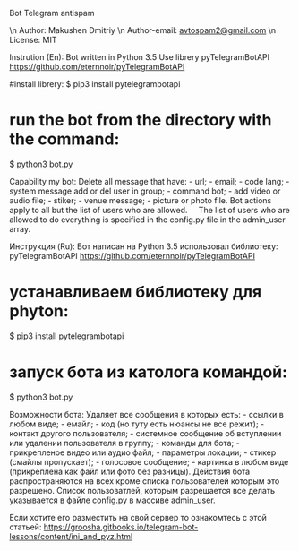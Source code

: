 Bot Telegram antispam

\n Author: Makushen Dmitriy
\n Author-email: avtospam2@gmail.com
\n License: MIT

Instrution (En):
Bot written in Python 3.5
Use librery pyTelegramBotAPI
https://github.com/eternnoir/pyTelegramBotAPI

#install librery:
$ pip3 install pytelegrambotapi

# run the bot from the directory with the command:
$ python3 bot.py

Capability my bot:
    Delete all message that have:
    - url;
    - email;
    - code lang;
    - system message add or del user in group;
    - command bot;
    - add video or audio file;
    - stiker;
    - venue message;
    - picture or photo file.
    Bot actions apply to all but the list of users who are allowed.
    The list of users who are allowed to do everything is specified in the config.py file in the admin_user array.
    

Инструкция (Ru):
Бот написан на Python 3.5
использовал библиотеку: pyTelegramBotAPI
https://github.com/eternnoir/pyTelegramBotAPI

# устанавливаем библиотеку для phyton:
$ pip3 install pytelegrambotapi

# запуск бота из католога командой:
$ python3 bot.py

Возможности бота:
    Удаляет все сообщения в которых есть:
    - ссылки в любом виде;
    - емайл;
    - код (но туту есть нюансы не все режит);
    - контакт другого пользователя;
    - системное сообщение об вступлении или удалении пользователя в группу;
    - команды для бота;
    - прикрепленое видео или аудио файл;
    - параметры локации;
    - стикер (смайлы пропускает);
    - голосовое сообщение;
    - картинка в любом виде (прикреплена как файл или фото без разницы).
    Действия бота распространяются на всех кроме списка пользователей которым это разрешено.
    Список пользоватлей, которым разрешается все делать указывается в файле config.py в массиве admin_user.


Если хотите его разместить на свой сервер то ознакомтесь с этой статьей:
https://groosha.gitbooks.io/telegram-bot-lessons/content/ini_and_pyz.html